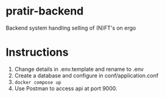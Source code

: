 # pratir-backend
Backend system handling selling of (N)FT's on ergo

# Instructions
1. Change details in .env.template and rename to .env
2. Create a database and configure in conf/application.conf
3. `docker compose up`
4. Use Postman to access api at port 9000. 
